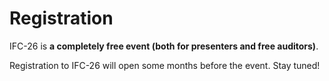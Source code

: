 # Registration

IFC-26 is **a completely free event (both for presenters and free auditors)**. 

Registration to IFC-26 will open some months before the event. Stay tuned!